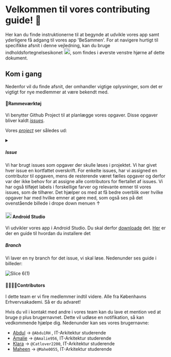 # Velkommen til vores contributing guide! 👋
Her kan du finde instruktionerne til at begynde at udvikle vores app samt yderligere få adgang til vores app 'BeSammen'.
For at navigere hurtigt til specifikke afsnit i denne vejledning, kan du bruge indholdsfortegnelsesikonet <img src="https://github.com/Amalie956/BeSammen/assets/112120321/64a3da23-f729-4b96-a3bb-8ed541ac9461" width="19">, som findes i øverste venstre hjørne af dette dokument.


## Kom i gang
Nedenfor vil du finde afsnit, der omhandler vigtige oplysninger, som det er vigtigt for nye medlemmer at være bekendt med.

#### 📓Rammeværktøj
Vi benytter Github Project til at planlægge vores opgaver. Disse opgaver bliver kaldt [*issues*](https://docs.github.com/en/issues/tracking-your-work-with-issues/about-issues).

Vores [*project*](https://github.com/users/Amalie956/projects/5/views/1) ser således ud: 
<details><summary>

</summary>

![image](https://github.com/Amalie956/BeSammen/assets/111952804/2f38d729-a11d-4464-9e0c-4f19710eb1f1)

</details>


##### Issue
Vi har brugt issues som opgaver der skulle løses i projektet. Vi har givet hver issue en kortfattet overskrift.
For enkelte issues, har vi assigned en contributor til opgaven, mens de resterende været fælles opgaver og derfor var der ikke behov for at assigne alle contributors for flertallet af issues.
Vi har også tilføjet labels i forskellige farver og relevante emner til vores issues, som de tilhører. Det hjælper os med at få bedre overblik over hvilke opgaver har med hvilke emner at gøre med, som også ses på det ovenstående billede i drope down menuen &uarr;

#### <img src="https://github.com/Amalie956/BeSammen/assets/112120321/07280789-e60b-4567-a263-bf61d1180869" width="19"> Android Studio
Vi udvikler vores app i Android Studio. Du skal derfor [downloade](https://developer.android.com/studio) det. [Her](https://developer.android.com/studio/install) er der en guide til hvordan du installere det

##### Branch
Vi laver en ny branch for det issue, vi skal løse. Nedenunder ses guide i billeder:

![Slice 6(1)](https://github.com/Amalie956/BeSammen/assets/112120321/390d9855-86ae-4cc9-a337-d337c830eb53)


#### 👩‍👩‍👧‍👦Contributors
I dette team er vi fire medlemmer indtil videre. Alle fra Københavns Erhvervsakademi. Så er du advaret!

Hvis du vil i kontakt med andre i vores team kan du lave et mention ved at bruge `@` plus brugernavnet. Dette vil udløse en notifikation, så kan vedkommende hjælpe dig. Nedenunder kan ses vores brugernavne:
- [Abdul](https://github.com/Abdu1RH) &rarr; `@Abdu1RH` , IT-Arkitektur studerende
- [Amalie](https://github.com/Amalie956) &rarr; `@Amalie956`, IT-Arkitektur studerende
- [Klara](https://github.com/Catlover2200) &rarr; `@Catlover2200`, IT-Arkitektur studerende
- [Maheen](https://github.com/Mahe0055) &rarr; `@Mahe0055`, IT-Arkitektur studerende
